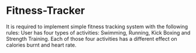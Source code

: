 # Fitness-Tracker
It is required to implement simple fitness tracking system with the following rules: User has four types of activities: Swimming, Running, Kick Boxing and Strength Training.
Each of those four activities has a different effect on calories burnt and heart rate.
